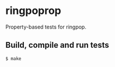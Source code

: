 ringpoprop
==========

Property-based tests for ringpop.

Build, compile and run tests
----------------------------

    $ make
